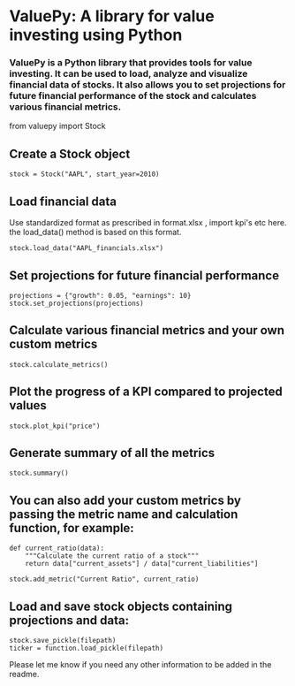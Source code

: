 # ValuePy: A library for value investing using Python
### ValuePy is a Python library that provides tools for value investing. It can be used to load, analyze and visualize financial data of stocks. It also allows you to set projections for future financial performance of the stock and calculates various financial metrics.

from valuepy import Stock

## Create a Stock object
```
stock = Stock("AAPL", start_year=2010)
```
## Load financial data
Use standardized format as prescribed in format.xlsx , import kpi's etc here. the load_data() method is based on this format.
```
stock.load_data("AAPL_financials.xlsx")
```
## Set projections for future financial performance
```
projections = {"growth": 0.05, "earnings": 10}
stock.set_projections(projections)
```
## Calculate various financial metrics and your own custom metrics 
```
stock.calculate_metrics()
```
## Plot the progress of a KPI compared to projected values
```
stock.plot_kpi("price")
```
## Generate summary of all the metrics
```
stock.summary()
```

## You can also add your custom metrics by passing the metric name and calculation function, for example:

```
def current_ratio(data):
    """Calculate the current ratio of a stock"""
    return data["current_assets"] / data["current_liabilities"]
    
stock.add_metric("Current Ratio", current_ratio)
```

## Load and save stock objects containing projections and data: 

```
stock.save_pickle(filepath)
ticker = function.load_pickle(filepath)
```


Please let me know if you need any other information to be added in the readme.
